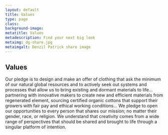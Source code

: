 ```yaml
---
layout: default
title: Values
type: page
class:
background-image:
metatitle: Values
metadescription: Find your next big look
metaimg: dg-share.jpg
metaimgalt: Denzil Patrick share image
---
```


## Values

Our pledge is to design and make an offer of clothing that ask the minimum of our natural global resources and to actively seek out systems and processes that allow us to bring existing and dormant materials to life... partnering with innovative makers to create new and efficient materials from regenerated element, sourcing certified organic cottons that support their growers with fair pay and ethical working conditions... We pledge to open our opportunities to every person that shares our mission; no matter their gender, race, or religion. We understand that creativity comes from a wide range of perspectives that should be shared and brought to life through a singular platform of intention.
